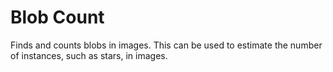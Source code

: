 # Blob Count
Finds and counts blobs in images. This can be used to estimate the number of instances, such as stars, in images.
